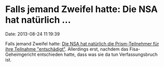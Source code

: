 Falls jemand Zweifel hatte: Die NSA hat natürlich \...
======================================================

Date: 2013-08-24 11:19:39

Falls jemand Zweifel hatte: [Die NSA hat natürlich die Prism-Teilnehmer
für ihre Teilnahme
\"entschädigt\"](http://www.theguardian.com/world/2013/aug/23/nsa-prism-costs-tech-companies-paid).
Allerdings erst, nachdem das Fisa-Geheimgericht entschieden hatte, dass
was sie da tun Verfassungsbruch ist.
